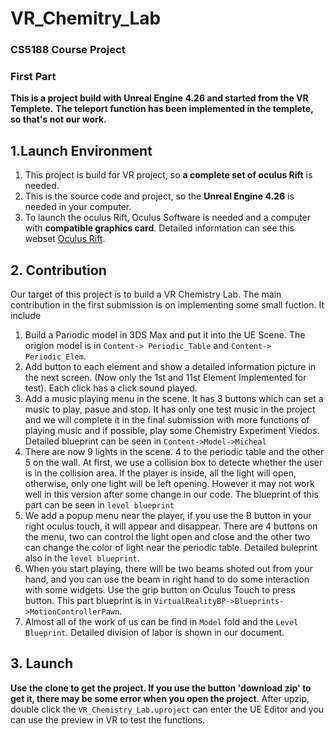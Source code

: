 # VR_Chemitry_Lab
### CS5188 Course Project
### First Part

**This is a project build with Unreal Engine 4.26 and started from the VR Templete.**
**The teleport function has been implemented in the templete, so that's not our work.**

## 1.Launch Environment
1. This project is build for VR project, so **a complete set of oculus Rift** is needed.
2. This is the source code and project, so the **Unreal Engine 4.26** is needed in your computer.
3. To launch the oculus Rift, Oculus Software is needed and a computer with **compatible graphics card**. Detailed information can see this webset [Oculus Rift](https://support.oculus.com/326247701060681/).

## 2. Contribution
Our target of this project is to build a VR Chemistry Lab. The main contribution in the first submission is on implementing some small fuction. It include 
1.  Build a Pariodic model in 3DS Max and put it into the UE Scene. The origion model is in `Content-> Periodic_Table` and `Content-> Periodic_Elem`.
2.  Add button to each element and show a detailed information picture in the next screen. (Now only the 1st and 11st Element Implemented for test). Each click has a click sound played. 
3.  Add a music playing menu in the scene. It has 3 buttons which can set a music to play, pasue and stop. It has only one test music in the project and we will complete it in the final submission with more functions of playing music and if possible, play some Chemistry Experiment Viedos. Detailed blueprint can be seen in `Content->Model->Micheal`
4.  There are now 9 lights in the scene. 4 to the periodic table and the other 5 on the wall. At first, we use a collision box to detecte whether the user is in the collision area. If the player is inside, all the light will open, otherwise, only one light will be left opening. However it may not work well in this version after some change in our code. The blueprint of this part can be seen in `level blueprint`
5.  We add a popup menu near the player, if you use the B button in your right oculus touch, it will appear and disappear. There are 4 buttons on the menu, two can control the light open and close and the other two can change the color of light near the periodic table. Detailed buleprint also in the `level blueprint`.
6.  When you start playing, there will be two beams shoted out from your hand, and you can use the beam in right hand to do some interaction with some widgets. Use the grip button on Oculus Touch to press button. This part blueprint is in `VirtualRealityBP->Blueprints->MotionControllerPawn`.
7.  Almost all of the work of us can be find in `Model` fold and the `Level Blueprint`. Detailed division of labor is shown in our document.

## 3. Launch
**Use the clone to get the project. If you use the button 'download zip' to get it, there may be some error when you open the project**. After upzip, double click the `VR_Chemistry_Lab.uproject` can enter the UE Editor and you can use the preview in VR to test the functions.


